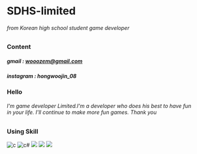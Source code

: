 # SDHS-limited

###### from Korean high school student game developer

### Content
##### gmail : wooozem@gmail.com
##### instagram : hongwoojin_08

### Hello
###### I'm game developer Limited.I'm a developer who does his best to have fun in your life. I'll continue to make more fun games. Thank you

### Using Skill
![c](https://img.shields.io/badge/C-00599C?style=for-the-badge&logo=c&logoColor=white)
![c#](https://img.shields.io/badge/C%23-239120?style=for-the-badge&logo=c-sharp&logoColor=white)
![](https://img.shields.io/badge/Python-3776AB?style=for-the-badge&logo=python&logoColor=white)
![](https://img.shields.io/badge/Java-ED8B00?style=for-the-badge&logo=openjdk&logoColor=white)
![](https://img.shields.io/badge/Unity-100000?style=for-the-badge&logo=unity&logoColor=white)



<!---
SDHS-limited/SDHS-limited is a ✨ special ✨ repository because its `README.md` (this file) appears on your GitHub profile.
You can click the Preview link to take a look at your changes.
--->
